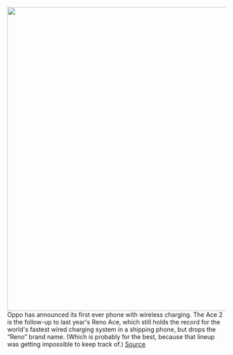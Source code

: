 <img src='https://cdn.vox-cdn.com/thumbor/biIXpU6H8s_ioac0wVDMAGHzkts=/0x0:1680x1120/1200x800/filters:focal(706x426:974x694)/cdn.vox-cdn.com/uploads/chorus_image/image/66643695/ace2.0.jpg' width='700px' /><br/>
Oppo has announced its first ever phone with wireless charging. The Ace 2 is the follow-up to last year's Reno Ace, which still holds the record for the world's fastest wired charging system in a shipping phone, but drops the “Reno” brand name. (Which is probably for the best, because that lineup was getting impossible to keep track of.)
<a href='https://www.theverge.com/2020/4/13/21218741/oppo-ace-2-wireless-charging-airvooc-announced-china-price'> Source <a/>